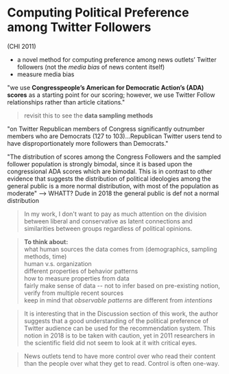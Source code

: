 # Computing Political Preference among Twitter Followers

(CHI 2011)

- a novel method for computing preference among news outlets’ Twitter followers (not the *media bias* of news content itself)
- measure media bias

"we use **Congresspeople’s American for Democratic Action’s (ADA) scores** as a starting point for our scoring; however, we use Twitter Follow relationships rather than article citations."

> revisit this to see the **data sampling methods**

"on Twitter Republican members of Congress significantly outnumber members who are Democrats (127 to 103)...Republican Twitter users tend to have disproportionately more followers than Democrats."

"The distribution of scores among the Congress Followers and the sampled follower population is strongly bimodal, since it is based upon the congressional ADA scores which are bimodal. This is in contrast to other evidence that suggests the distribution of political ideologies among the general public is a more normal distribution, with most of the population as moderate" --> WHATT? Dude in 2018 the general public is def not a normal distribution

> In my work, I don't want to pay as much attention on the division between liberal and conservative as latent connections and similarities between groups regardless of political opinions.

> **To think about:**  
> what human sources the data comes from (demographics, sampling methods, time)  
> human v.s. organization  
> different properties of behavior patterns  
> how to measure properties from data  
> fairly make sense of data -- not to infer based on pre-existing notion, verify from multiple recent sources  
> keep in mind that *observable patterns* are different from *intentions*


> It is interesting that in the Discussion section of this work, the author suggests that a good understanding of the political preference of Twitter audience can be used for the recommendation system. This notion in 2018 is to be taken with caution, yet in 2011 researchers in the scientific field did not seem to look at it with critical eyes. 

> News outlets tend to have more control over who read their content than the people over what they get to read. Control is often one-way.
